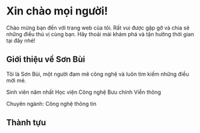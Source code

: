 # Xin chào mọi người!

Chào mừng bạn đến với trang web của tôi. Rất vui được gặp gỡ và chia sẻ những điều thú vị cùng bạn. Hãy thoải mái khám phá và tận hưởng thời gian tại đây nhé!

## Giới thiệu về Sơn Bùi

Tôi là Sơn Bùi, một người đam mê công nghệ và luôn tìm kiếm những điều mới mẻ.

Sinh viên năm nhất Học viện Công nghệ Bưu chính Viễn thông

Chuyên ngành: Công nghệ thông tin

##  Thành tựu
